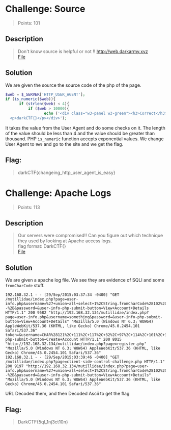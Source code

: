 # Challenge: Source
> Points: 101

## Description
>Don't know source is helpful or not !!
http://web.darkarmy.xyz<br>
[File](https://mega.nz/file/K011ACaL#S6kfjaYxN_cOcYHYzBKpKKsqAf3dh7PS0-lKFIuGjZA)

## Solution
We are given the source the source code of the php of the page.
```php
$web = $_SERVER['HTTP_USER_AGENT'];
if (is_numeric($web)){
      if (strlen($web) < 4){
          if ($web > 10000){
                 echo ('<div class="w3-panel w3-green"><h3>Correct</h3>
  <p>darkCTF{}</p></div>');
```
It takes the value from the User Agent and do some checks on it. The length of the value should be less than 4 and the value should be greater than thousand. PHP `is_numeric` function accepts exponential values. We change User Agent to `9e9` and go to the site and we get the flag.

## Flag:
>darkCTF{changeing_http_user_agent_is_easy}

# Challenge: Apache Logs
> Points: 113

## Description
>Our servers were compromised!! Can you figure out which technique they used by looking at Apache access logs.<br>
flag format: DarkCTF{}<br>
[File](https://mega.nz/file/m98S1YTC#WzatL7aoufzZZFO22u3595BruxD0VRsHx44WZgrpeho)

## Solution
We are given a apache log file. We see they are evidence of SQLI and some `fromCharCode` stuff.
```
192.168.32.1 - - [29/Sep/2015:03:37:34 -0400] "GET /mutillidae/index.php?page=user-info.php&username=%27+union+all+select+1%2CString.fromCharCode%28102%2C+108%2C+97%2C+103%2C+32%2C+105%2C+115%2C+32%2C+83%2C+81%2C+76%2C+95%2C+73%2C+110%2C+106%2C+101%2C+99%2C+116%2C+105%2C+111%2C+110%29%2C3+--%2B&password=&user-info-php-submit-button=View+Account+Details HTTP/1.1" 200 9582 "http://192.168.32.134/mutillidae/index.php?page=user-info.php&username=something&password=&user-info-php-submit-button=View+Account+Details" "Mozilla/5.0 (Windows NT 6.3; WOW64) AppleWebKit/537.36 (KHTML, like Gecko) Chrome/45.0.2454.101 Safari/537.36"
token=&username=CHAR%28121%2C+111%2C+117%2C+32%2C+97%2C+114%2C+101%2C+32%2C+111%2C+110%2C+32%2C+116%2C+104%2C+101%2C+32%2C+114%2C+105%2C+103%2C+104%2C+116%2C+32%2C+116%2C+114%2C+97%2C+99%2C+107%29&password=&confirm_password=&my_signature=&register-php-submit-button=Create+Account HTTP/1.1" 200 8015 "http://192.168.32.134/mutillidae/index.php?page=register.php" "Mozilla/5.0 (Windows NT 6.3; WOW64) AppleWebKit/537.36 (KHTML, like Gecko) Chrome/45.0.2454.101 Safari/537.36"
192.168.32.1 - - [29/Sep/2015:03:39:46 -0400] "GET /mutillidae/index.php?page=client-side-control-challenge.php HTTP/1.1" 200 9197 "http://192.168.32.134/mutillidae/index.php?page=user-info.php&username=%27+union+all+select+1%2CString.fromCharCode%28102%2C%2B108%2C%2B97%2C%2B103%2C%2B32%2C%2B105%2C%2B115%2C%2B32%2C%2B68%2C%2B97%2C%2B114%2C%2B107%2C%2B67%2C%2B84%2C%2B70%2C%2B123%2C%2B53%2C%2B113%2C%2B108%2C%2B95%2C%2B49%2C%2B110%2C%2B106%2C%2B51%2C%2B99%2C%2B116%2C%2B49%2C%2B48%2C%2B110%2C%2B125%29%2C3+--%2B&password=&user-info-php-submit-button=View+Account+Details" "Mozilla/5.0 (Windows NT 6.3; WOW64) AppleWebKit/537.36 (KHTML, like Gecko) Chrome/45.0.2454.101 Safari/537.36"
```
URL Decoded them, and then Decoded Ascii to get the flag

## Flag:
>DarkCTF{5ql_1nj3ct10n}
